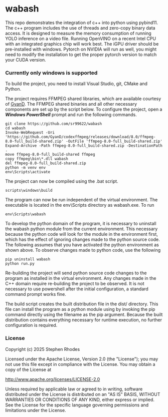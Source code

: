 # wabash

This repo demonstrates the integration of c++ into python using pybind11. The c++ program includes the use of threads and zero-copy binary data access. It is designed to measure the memory consumption of running YOLO inference on a video file. Running OpenVINO on a recent Intel CPU with an integrated graphics chip will work best. The iGPU driver should be pre-installed with windows. Pytorch on NVIDIA will run as well, you might need to modify the installation to get the proper pytorch version to match your CUDA version.

### Currently only windows is supported

To build the project, you need to install Visual Studio, git, CMake and Python.


The project requires FFMPEG shared libraries, which are available courtesy of [GyanD](https://github.com/GyanD/codexffmpeg). The FFMPEG shared binaries and all other necessary components are set up by the script below. To configure the project, open a ***Windows PowerShell*** prompt and run the following commands.

```
git clone https://github.com/sr99622/wabash
cd wabash
Invoke-WebRequest -Uri 'https://github.com/GyanD/codexffmpeg/releases/download/8.0/ffmpeg-8.0-full_build-shared.zip' -OutFile 'ffmpeg-8.0-full_build-shared.zip'
Expand-Archive -Path ffmpeg-8.0-full_build-shared.zip -DestinationPath .
move ffmpeg-8.0-full_build-shared ffmpeg
copy ffmpeg\bin\*.dll wabash
del ffmpeg-8.0-full_build-shared.zip
python -m venv env
env\Scripts\activate
```

The project can now be compiled using the .bat script.

```
scripts\windows\build
```

The program can now be run independent of the virtual environment. The executable is located in the env\Scripts directory as wabash.exe. To run

```
env\Scripts\wabash
```

To develop the python domain of the program, it is necessary to uninstall the wabash python module from the current environment. This necessary because the python code will look for the module in the environment first, which has the effect of ignoring changes made to the python source code. The following assumes that you have activated the python environment as shown above. To observe changes made to python code, use the following

```
pip uninstall wabash
python run.py
```

Re-building the project will send python source code changes to the program as installed in the virtual environment. Any changes made in the C++ domain require re-building the project to be observed. It is not necessary to use powershell after the initial configuration, a standard command prompt works fine.

The build script creates the built distribution file in the dist/ directory. This file can install the program as a python module using by invoking the pip command directly using the filename as the pip argument. Because the built distribution contains everything necessary for runtime execution, no further configuration is required.

### License

Copyright (c) 2025  Stephen Rhodes

Licensed under the Apache License, Version 2.0 (the "License");
you may not use this file except in compliance with the License.
You may obtain a copy of the License at

   http://www.apache.org/licenses/LICENSE-2.0

Unless required by applicable law or agreed to in writing, software
distributed under the License is distributed on an "AS IS" BASIS,
WITHOUT WARRANTIES OR CONDITIONS OF ANY KIND, either express or implied.
See the License for the specific language governing permissions and
limitations under the License.

